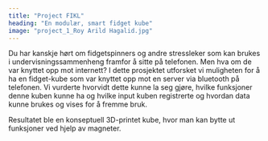 ```yaml
---
title: "Project FIKL"
heading: "En modulær, smart fidget kube"
image: "project_1_Roy Arild Hagalid.jpg"
---
```


Du har kanskje hørt om fidgetspinners og andre stressleker som kan brukes i undervisningssammenheng framfor å sitte på telefonen. Men hva om de var knyttet opp mot internett? I dette prosjektet utforsket vi muligheten for å ha en fidget-kube som var knyttet opp mot en server via bluetooth på telefonen. Vi vurderte hvorvidt dette kunne la seg gjøre, hvilke funksjoner denne kuben kunne ha og hvilke input kuben registrerte og hvordan data kunne brukes og vises for å fremme bruk. 

Resultatet ble en konseptuell 3D-printet kube, hvor man kan bytte ut funksjoner ved hjelp av magneter.
